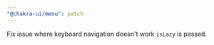 ```yaml
---
"@chakra-ui/menu": patch
---
```


Fix issue where keyboard navigation doesn't work `isLazy` is passed.
